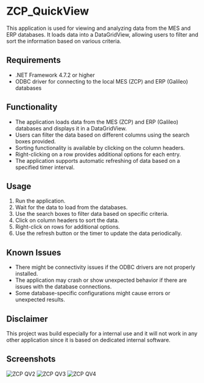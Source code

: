 # ZCP_QuickView

This application is used for viewing and analyzing data from the MES and ERP databases. It loads data into a DataGridView, allowing users to filter and sort the information based on various criteria. 

## Requirements

- .NET Framework 4.7.2 or higher
- ODBC driver for connecting to the local MES (ZCP) and ERP (Galileo) databases

## Functionality

- The application loads data from the MES (ZCP) and ERP (Galileo) databases and displays it in a DataGridView.
- Users can filter the data based on different columns using the search boxes provided.
- Sorting functionality is available by clicking on the column headers.
- Right-clicking on a row provides additional options for each entry.
- The application supports automatic refreshing of data based on a specified timer interval.

## Usage

1. Run the application.
2. Wait for the data to load from the databases.
3. Use the search boxes to filter data based on specific criteria.
4. Click on column headers to sort the data.
5. Right-click on rows for additional options.
6. Use the refresh button or the timer to update the data periodically.

## Known Issues

- There might be connectivity issues if the ODBC drivers are not properly installed.
- The application may crash or show unexpected behavior if there are issues with the database connections.
- Some database-specific configurations might cause errors or unexpected results.

## Disclaimer

This project was build especially for a internal use and it will not work in any other application since it is based on dedicated internal software.

## Screenshots
![ZCP QV2](https://github.com/swietlikm/ZCP_QuickView/assets/121583766/9a4b6ed6-883a-4696-ae7b-e773cba551f9)
![ZCP QV3](https://github.com/swietlikm/ZCP_QuickView/assets/121583766/2a6c9eef-5d50-481d-ad02-3e30024ddd9b)
![ZCP QV4](https://github.com/swietlikm/ZCP_QuickView/assets/121583766/778b9405-8185-4474-a2c6-638f738245d1)




